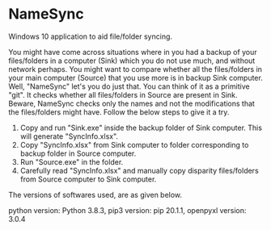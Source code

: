 # NameSync

Windows 10 application to aid file/folder syncing.

You might have come across situations where in you had a backup of your files/folders in a computer (Sink) which you do not use much, and without network perhaps. You might want to compare whether all the files/folders in your main computer (Source) that you use more is in backup Sink computer.
Well, "NameSync" let's you do just that. You can think of it as a primitive "git". It checks whether all files/folders in Source are present in Sink. Beware, NameSync checks only the names and not the modifications that the files/folders might have. Follow the below steps to give it a try.

1. Copy and run "Sink.exe" inside the backup folder of Sink computer. This will generate "SyncInfo.xlsx".
2. Copy "SyncInfo.xlsx" from Sink computer to folder corresponding to backup folder in Source computer.
3. Run "Source.exe" in the folder.
4. Carefully read "SyncInfo.xlsx" and manually copy disparity files/folders from Source computer to Sink computer.

The versions of softwares used, are as given below.

python version: Python 3.8.3, pip3 version: pip 20.1.1, openpyxl version: 3.0.4
